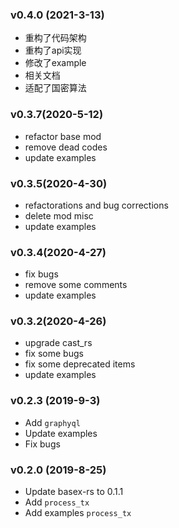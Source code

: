 ### v0.4.0 (2021-3-13)
* 重构了代码架构
* 重构了api实现
* 修改了example
* 相关文档
* 适配了国密算法

### v0.3.7(2020-5-12)
* refactor base mod
* remove dead codes
* update examples

### v0.3.5(2020-4-30)
* refactorations and bug corrections
* delete mod misc
* update examples

### v0.3.4(2020-4-27)
* fix bugs
* remove some comments
* update examples

### v0.3.2(2020-4-26)
* upgrade cast_rs
* fix some bugs
* fix some deprecated items
* update examples

### v0.2.3 (2019-9-3)
*   Add `graphyql`
*   Update examples  
*   Fix bugs

### v0.2.0 (2019-8-25)
*   Update basex-rs to 0.1.1
*   Add `process_tx`
*   Add examples `process_tx`
